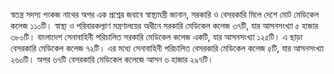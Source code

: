 স্বতন্ত্র সদস্য পংকজ নাথের অপর এক প্রশ্নের জবাবে স্বাস্থ্যমন্ত্রী জানান, সরকারি ও বেসরকারি মিলে দেশে মোট মেডিকেল কলেজ ১১০টি। স্বাস্থ্য ও পরিবারকল্যাণ মন্ত্রণালয়ের অধীনে সরকারি মেডিকেল কলেজ ৩৭টি, যার আসনসংখ্যা ৫ হাজার ৩৮০টি। বাংলাদেশ সেনাবাহিনী পরিচালিত সরকারি মেডিকেল কলেজ একটি, যার আসনসংখ্যা ১২৫টি। এ ছাড়া বেসরকারি মেডিকেল কলেজ ৭২টি। এর মধ্যে সেনাবাহিনী পরিচালিত বেসরকারি মেডিকেল কলেজ ৫টি, যার আসনসংখ্যা ২৬০টি। অপর ৬৭টি বেসরকারি মেডিকেল কলেজে আসন ৬ হাজার ২৯৭টি।
